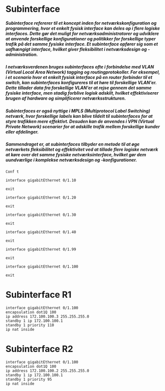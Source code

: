 # Subinterface

##### Subinterface refererer til et koncept inden for netværkskonfiguration og programmering, hvor et enkelt fysisk interface kan deles op i flere logiske interfaces. Dette gør det muligt for netværksadministratorer og udviklere at anvende forskellige konfigurationer og politikker for forskellige typer trafik på det samme fysiske interface. Et subinterface opfører sig som et uafhængigt interface, hvilket giver fleksibilitet i netværksdesign og -administration.

##### I netværksverdenen bruges subinterfaces ofte i forbindelse med VLAN (Virtual Local Area Network) tagging og routingprotokoller. For eksempel, i et scenario hvor et enkelt fysisk interface på en router forbinder til et switch, kan subinterfaces konfigureres til at høre til forskellige VLAN'er. Dette tillader data fra forskellige VLAN'er at rejse gennem det samme fysiske interface, men stadig forblive logisk adskilt, hvilket effektiviserer brugen af hardware og simplificerer netværksstrukturen.

##### Subinterfaces er også nyttige i MPLS (Multiprotocol Label Switching) netværk, hvor forskellige labels kan blive tildelt til subinterfaces for at styre trafikken mere effektivt. Desuden kan de anvendes i VPN (Virtual Private Network) scenarier for at adskille trafik mellem forskellige kunder eller afdelinger.

##### Sammendraget er, at subinterfaces tilbyder en metode til at øge netværkets fleksibilitet og effektivitet ved at tillade flere logiske netværk at køre over det samme fysiske netværksinterface, hvilket gør dem uundværlige i komplekse netværksdesign og -konfigurationer.








```.cisco
Conf t

interface gigabitEthernet 0/1.10

exit

interface gigabitEthernet 0/1.20

exit

interface gigabitEthernet 0/1.30

exit

interface gigabitEthernet 0/1.40

exit

interface gigabitEthernet 0/1.99

exit

interface gigabitEthernet 0/1.100

exit
```
# Subinterface R1
```.cisco
interface gigabitEthernet 0/1.100
encapsulation dot1Q 100
ip address 172.100.100.3 255.255.255.0
standby 1 ip 172.100.100.1
standby 1 priority 110
ip nat inside

```

# Subinterface R2
```.cisco
interface gigabitEthernet 0/1.100
encapsulation dot1Q 100
ip address 172.100.100.2 255.255.255.0
standby 1 ip 172.100.100.1
standby 1 priority 95
ip nat inside

```
